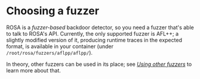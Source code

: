 # Choosing a fuzzer
ROSA is a _fuzzer-based_ backdoor detector, so you need a fuzzer that's able to talk to ROSA's API.
Currently, the only supported fuzzer is AFL++; a slightly modified version of it, producing runtime
traces in the expected format, is available in your container (under
`/root/rosa/fuzzers/aflpp/aflpp/`).

In theory, other fuzzers can be used in its place; see [_Using other fuzzers_](
../extensions_fuzzers.md) to learn more about that.
